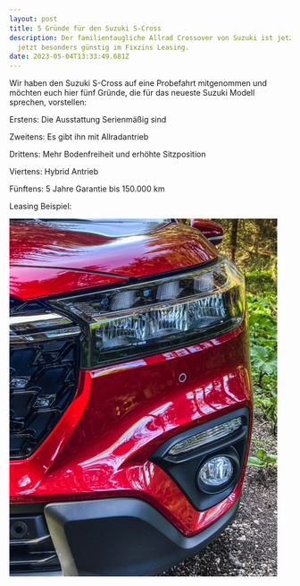 ```yaml
---
layout: post
title: 5 Gründe für den Suzuki S-Cross
description: Der familientaugliche Allrad Crossover von Suzuki ist jetzt ist
  jetzt besonders günstig im Fixzins Leasing.
date: 2023-05-04T13:33:49.681Z
---
```

Wir haben den Suzuki S-Cross auf eine Probefahrt mitgenommen und möchten euch hier fünf Gründe, die für das neueste Suzuki Modell sprechen, vorstellen:

Erstens: Die Ausstattung
Serienmäßig sind

Zweitens: Es gibt ihn mit Allradantrieb

Drittens: Mehr Bodenfreiheit und erhöhte Sitzposition

Viertens: Hybrid Antrieb

Fünftens: 5 Jahre Garantie bis 150.000 km

Leasing Beispiel:



![](/assets/uploads/img_2597.jpg)